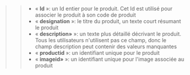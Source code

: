   >>-	« **Id** »: un Id entier pour le produit. Cet Id est utilisé pour associer le produit à son code de produit
  >>-	« **designation** »: le titre du produit, un texte court résumant le produit
  >>-	« **description»** »: un texte plus détaillé décrivant le produit. Tous les utilisateurs n'utilisent pas ce champ, donc le champ description peut contenir des valeurs manquantes
  >>-	« **productid** »: un identifiant unique pour le produit
  >>-	« **imageid»** »: un identifiant unique pour l'image associée au produit
  

